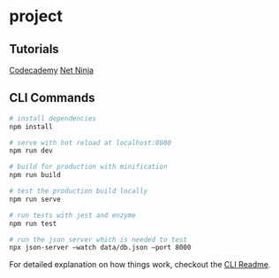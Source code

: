 # project

## Tutorials
[Codecademy](https://www.codecademy.com/learn/react-101)
[Net Ninja](https://www.youtube.com/watch?v=j942wKiXFu8&list=PL4cUxeGkcC9gZD-Tvwfod2gaISzfRiP9d&index=1)

## CLI Commands

``` bash
# install dependencies
npm install

# serve with hot reload at localhost:8080
npm run dev

# build for production with minification
npm run build

# test the production build locally
npm run serve

# run tests with jest and enzyme
npm run test

# run the json server which is needed to test
npx json-server —watch data/db.json —port 8000
```

For detailed explanation on how things work, checkout the [CLI Readme](https://github.com/developit/preact-cli/blob/master/README.md).
